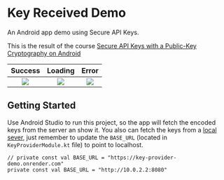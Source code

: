 # Key Received Demo

An Android app demo using Secure API Keys.

This is the result of the course [Secure API Keys with a Public-Key Cryptography on Android](https://www.udemy.com/course/secure-api-keys-with-a-public-key-cryptography-on-android/)

Success|Loading| Error
:-------------------------:|:-------------------------:|:-------------------------:
![](https://github.com/paulohc/key-received-demo/assets/18506267/2aabe488-58e6-4684-b9e1-4a219e1e879e) | ![](https://github.com/paulohc/key-received-demo/assets/18506267/b3c75c35-3226-4b3f-82f6-59e8b784cabd) | ![](https://github.com/paulohc/key-received-demo/assets/18506267/2f664ee3-319d-44b0-90e9-7e19a049aee9)

## Getting Started

Use Android Studio to run this project, so the app will fetch the encoded keys from the server an show it.
You also can fetch the keys from a [local sever](https://github.com/paulohc/key-provider-demo), just remember to update the `BASE_URL` (located in `KeyProviderModule.kt` file) to point to localhost.

```
// private const val BASE_URL = "https://key-provider-demo.onrender.com"
private const val BASE_URL = "http://10.0.2.2:8080"
```
